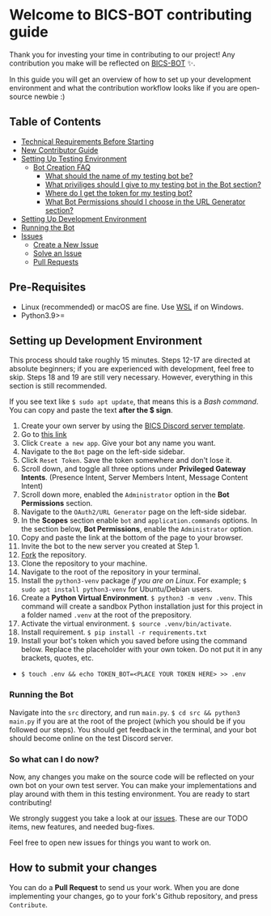 # Welcome to BICS-BOT contributing guide
Thank you for investing your time in contributing to our project! Any contribution you make will be reflected on [BICS-BOT](https://github.com/Luxembourg-Open-Source-Club/BICS-BOT) :sparkles:.

In this guide you will get an overview of how to set up your development environment and what the contribution workflow looks like if you are open-source newbie :)

## Table of Contents

- [Technical Requirements Before Starting](#technical-requirements-before-starting)
- [New Contributor Guide](#new-contributor-guide)
- [Setting Up Testing Environment](#setting-up-testing-environment)
  - [Bot Creation FAQ](#bot-creation-faq)
    - [What should the name of my testing bot be?](#what-should-the-name-of-my-testing-bot-be)
    - [What priviliges should I give to my testing bot in the Bot section?](#what-priviliges-should-i-give-to-my-testing-bot-in-the-bot-section)
    - [Where do I get the token for my testing bot?](#where-do-i-get-the-token-for-my-testing-bot)
    - [What Bot Permissions should I choose in the URL Generator section?](#what-bot-permissions-should-i-choose-in-the-url-generator-section)
- [Setting Up Development Environment](#setting-up-development-environment)
- [Running the Bot](#running-the-bot)
- [Issues](#issues)
  - [Create a New Issue](#create-a-new-issue)
  - [Solve an Issue](#solve-an-issue)
  - [Pull Requests](#pull-requests)

## Pre-Requisites
- Linux (recommended) or macOS are fine. Use [WSL](https://learn.microsoft.com/en-us/windows/wsl/install) if on Windows. 
- Python3.9>=

## Setting up Development Environment
This process should take roughly 15 minutes. Steps 12-17 are directed at absolute beginners; if you are experienced with development, feel free to skip. Steps 18 and 19 are still very necessary. However, everything in this section is still recommended.

If you see text like `$ sudo apt update`, that means this is a *Bash command*. You can copy and paste the text **after the $ sign**.
1. Create your own server by using the [BICS Discord server template](https://discord.new/ymnNrwxGJHNf).
2. Go to [this link](https://discord.com/developers/docs/getting-started)
3. Click `Create a new app`. Give your bot any name you want.
4. Navigate to the `Bot` page on the left-side sidebar.
5. Click `Reset Token`. Save the token somewhere and don't lose it.
6. Scroll down, and toggle all three options under **Privileged Gateway Intents**. (Presence Intent, Server Members Intent, Message Content Intent)
7. Scroll down more, enabled the `Administrator` option in the **Bot Permissions** section.
8. Navigate to the `OAuth2/URL Generator` page on the left-side sidebar.
9. In the **Scopes** section enable `bot` and `application.commands` options. In the section below, **Bot Permissions**, enable the `Administrator` option.
10. Copy and paste the link at the bottom of the page to your browser.
11. Invite the bot to the new server you created at Step 1.
12. [Fork](https://github.com/Luxembourg-Open-Source-Club/BICS-BOT/fork) the repository.
13. Clone the repository to your machine.
14. Navigate to the root of the repository in your terminal.
15. Install the `python3-venv` package *if you are on Linux*. For example; `$ sudo apt install python3-venv` for Ubuntu/Debian users.
16. Create a **Python Virtual Environment**. `$ python3 -m venv .venv`. This command will create a sandbox Python installation just for this project in a folder named `.venv` at the root of the prepository.
17. Activate the virtual environment. `$ source .venv/bin/activate`.
18. Install requirement. `$ pip install -r requirements.txt`
19. Install your bot's token which you saved before using the command below. Replace the placeholder with your own token. Do not put it in any brackets, quotes, etc.
- `$ touch .env && echo TOKEN_BOT=<PLACE YOUR TOKEN HERE> >> .env`

### Running the Bot
Navigate into the `src` directory, and run `main.py`. `$ cd src && python3 main.py` if you are at the root of the project (which you should be if you followed our steps). You should get feedback in the terminal, and your bot should become online on the test Discord server.

### So what can I do now?
Now, any changes you make on the source code will be reflected on your own bot on your own test server. You can make your implementations and play around with them in this testing environment. You are ready to start contributing!

We strongly suggest you take a look at our [issues](https://github.com/Luxembourg-Open-Source-Club/BICS-BOT/issues). These are our TODO items, new features, and needed bug-fixes.

Feel free to open new issues for things you want to work on.

## How to submit your changes
You can do a **Pull Request** to send us your work. When you are done implementing your changes, go to your fork's Github repository, and press `Contribute`.